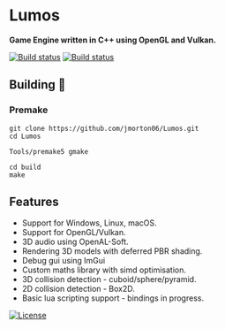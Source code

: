 # Lumos

**Game Engine written in C++ using OpenGL and Vulkan.**

[![Build status](https://img.shields.io/appveyor/ci/jmorton06/Lumos.svg?style=flat-square&label=Windows)](https://ci.appveyor.com/project/jmorton06/Lumos) [![Build status]( https://img.shields.io/travis/jmorton06/Lumos.svg?style=flat-square&label=Linux%20macOS)](https://travis-ci.org/jmorton06/Lumos)

## Building  🔨
 
### Premake
```
git clone https://github.com/jmorton06/Lumos.git
cd Lumos

Tools/premake5 gmake

cd build
make
```

## Features

* Support for Windows, Linux, macOS.
* Support for OpenGL/Vulkan.
* 3D audio using OpenAL-Soft.
* Rendering 3D models with deferred PBR shading.
* Debug gui using ImGui
* Custom maths library with simd optimisation.
* 3D collision detection - cuboid/sphere/pyramid.
* 2D collision detection - Box2D.
* Basic lua scripting support - bindings in progress.

[![License](http://img.shields.io/:license-mit-blue.svg?style=flat-square)](http://doge.mit-license.org)
<br>